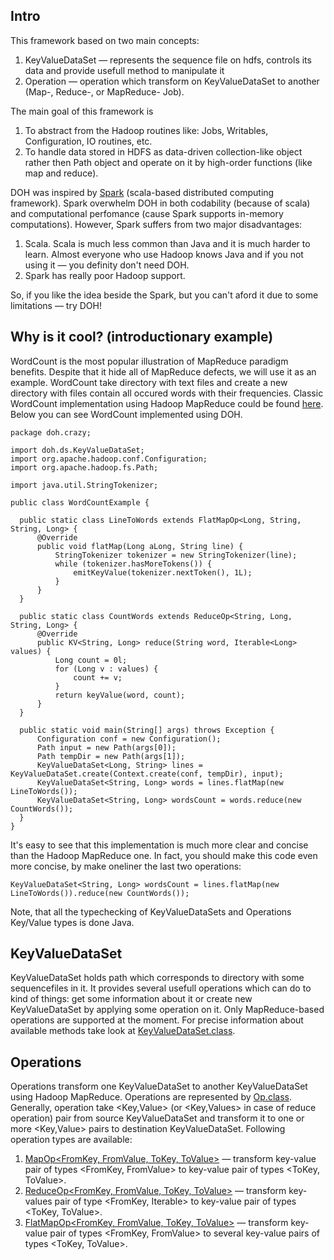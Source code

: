 Intro
-------------------------
This framework based on two main concepts: 

1. KeyValueDataSet — represents the sequence file on hdfs, controls its data and provide usefull method to manipulate it
2. Operation — operation which transform on KeyValueDataSet to another (Map-, Reduce-, or MapReduce- Job).

The main goal of this framework is 

1. To abstract from the Hadoop routines like: Jobs, Writables, Configuration, IO routines, etc.
2. To handle data stored in HDFS as data-driven collection-like object rather then Path object and operate on it by high-order functions (like map and reduce).

DOH was inspired by [Spark](http://spark.incubator.apache.org/) (scala-based distributed computing framework). Spark overwhelm DOH in both codability (because of scala) and computational perfomance (cause Spark supports in-memory computations). However, Spark suffers from two major disadvantages:

1. Scala. Scala is much less common than Java and it is much harder to learn. Almost everyone who use Hadoop knows Java and if you not using it — you definity don't need DOH. 
2. Spark has really poor Hadoop support.

So, if you like the idea beside the Spark, but you can't aford it due to some limitations — try DOH!

Why is it cool? (introductionary example)
-------------------------
WordCount is the most popular illustration of MapReduce paradigm benefits. Despite that it hide all of MapReduce defects, we will use it as an example.
WordCount take directory with text files and create a new directory with files contain all occured words with their frequencies.
Classic WordCount implementation using Hadoop MapReduce could be found [here](http://wiki.apache.org/hadoop/WordCount).
Below you can see WordCount implemented using DOH.

    package doh.crazy;
    
    import doh.ds.KeyValueDataSet;
    import org.apache.hadoop.conf.Configuration;
    import org.apache.hadoop.fs.Path;
    
    import java.util.StringTokenizer;
    
    public class WordCountExample {
  
      public static class LineToWords extends FlatMapOp<Long, String, String, Long> {
          @Override
          public void flatMap(Long aLong, String line) {
              StringTokenizer tokenizer = new StringTokenizer(line);
              while (tokenizer.hasMoreTokens()) {
                  emitKeyValue(tokenizer.nextToken(), 1L);
              }
          }
      }
  
      public static class CountWords extends ReduceOp<String, Long, String, Long> {
          @Override
          public KV<String, Long> reduce(String word, Iterable<Long> values) {
              Long count = 0l;
              for (Long v : values) {
                  count += v;
              }
              return keyValue(word, count);
          }
      }
  
      public static void main(String[] args) throws Exception {
          Configuration conf = new Configuration();
          Path input = new Path(args[0]);
          Path tempDir = new Path(args[1]);
          KeyValueDataSet<Long, String> lines = KeyValueDataSet.create(Context.create(conf, tempDir), input);
          KeyValueDataSet<String, Long> words = lines.flatMap(new LineToWords());
          KeyValueDataSet<String, Long> wordsCount = words.reduce(new CountWords());
      }
    }

  
It's easy to see that this implementation is much more clear and concise than the Hadoop MapReduce one.
In fact, you should make this code even more concise, by make oneliner the last two operations:

    KeyValueDataSet<String, Long> wordsCount = lines.flatMap(new LineToWords()).reduce(new CountWords());

Note, that all the typechecking of KeyValueDataSets and Operations Key/Value types is done Java.


KeyValueDataSet
-------------------------
KeyValueDataSet holds path which corresponds to directory with some sequencefiles in it.
It provides several usefull operations which can do to kind of things: get some information about it or create new KeyValueDataSet by applying some operation on it. Only MapReduce-based operations are supported at the moment.
For precise information about available methods take look at [KeyValueDataSet.class](https://github.com/Obus/doh/blob/master/src/main/java/doh/ds/KeyValueDataSet.java). 

Operations
-------------------------
Operations transform one KeyValueDataSet to another KeyValueDataSet using Hadoop MapReduce. Operations are represented by [Op.class](https://github.com/Obus/doh/blob/master/src/main/java/doh/crazy/Op.java). 
Generally, operation take <Key,Value> (or <Key,Values> in case of reduce operation) pair from source KeyValueDataSet and transform it to one or more <Key,Value> pairs to destination KeyValueDataSet. Following operation types are available:

1. [MapOp<FromKey, FromValue, ToKey, ToValue>](https://github.com/Obus/doh/blob/master/src/main/java/doh/crazy/MapOp.java) — transform key-value pair of types <FromKey, FromValue> to key-value pair of types <ToKey, ToValue>. 
2. [ReduceOp<FromKey, FromValue, ToKey, ToValue>](https://github.com/Obus/doh/blob/master/src/main/java/doh/crazy/ReduceOp.java) — transform key-values pair of type <FromKey, Iterable<FromValues>> to key-value pair of types <ToKey, ToValue>.
3. [FlatMapOp<FromKey, FromValue, ToKey, ToValue>](https://github.com/Obus/doh/blob/master/src/main/java/doh/crazy/FlatMapOp.java) — transform key-value pair of types <FromKey, FromValue> to several key-value pairs of types <ToKey, ToValue>. 






